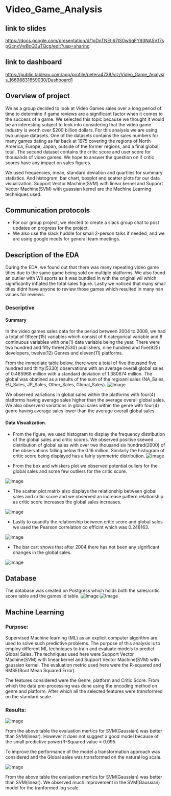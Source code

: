 # Video_Game_Analysis

## link to slides
https://docs.google.com/presentation/d/1qDnTNEti67IS0wSqFY93NA5V17spGcnxVwBoQ3uTQcg/edit?usp=sharing

## link to dashboard
https://public.tableau.com/app/profile/petera4738/viz/Video_Game_Analysis_16698831659030/Dashboard1

## Overview of project
We as a group decided to look at Video Games sales over a long period of time to determine if game reviews are a significant factor when it comes to the success of a game. We selected this topic because we thought it would be an interesting subject to look into considering that the video game industry is worth over $200 billion dollars. For this analysis we are using two unique datasets. One of the datasets contains the sales numbers for many games dating as far back at 1975 covering the regions of North America, Europe, Japan, outside of the former regions, and a final global total. The second dataset contains the critic score and user score for thousands of video games. We hope to answer the question on if critic scores have any impact on sales figures.

We used frequencies, mean, standard deviation and quartiles for summary statistics. And histogram, bar chart, boxplot and scatter plots for our data  visualization.  Support Vector Machine(SVM) with linear kernel and Support Vector Machine(SVM) with guassian kernel are the Machine Learning techniques used.

## Communication protocols
- For our group project, we elected to create a slack group chat to post updates on progress for the project.
- We also use the slack huddle for small 2-person talks if needed, and we are using google meets for general team meetings.

## Description of the EDA
During the EDA, we found out that there was many repeating video game titles due to the same game being sold on multiple platforms. We also found an outlier with Wii sports as it was bundled in with the original wii which significantly inflated the total sales figure. Lastly we noticed that many small titles didnt have anyone to review those games which resulted in many nan values for reviews.

### Descriptive
#### Summary
In the video games sales data for the period between 2004 to 2008, we had a total of fifteen(15) variables which consist of 6 categorical variable and 8 continuous variables with one(1) date variable being the year. There were two hundred and fifty three(2530) publishers, nine hundred and five(925) developers, twelve(12) Genres and eleven(11) platforms.

From the immediate table below, there were a total of five thousand five hundred and thirty(5330) observations with an average overall global sales of 0.485968 million with a standard deviation of 1.380674 million. The global was obatined as a results of the sum of the regioanl sales (NA_Sales, EU_Sales, JP_Sales, Other_Sales,	Global_Sales). 
![Image](https://github.com/PeterAlesio/Video_Game_Analysis/blob/Elfreda/Resources/Screen%20Shot%202022-12-08%20at%2010.34.34%20AM.png)

We observed variations in global sales within the platforms with four(4) platforms having average sales higher than the average overall global sales. We also observerd variations in global sales within the genre with four(4) genre having average sales lower than the average overall global sales.

#### Data Visualization.

- From the figure, we used histogram to display the frequency distribution of the global sales and critic scores. We observed positive skewed distribution of global sales with over two thousand six hundred(2600) of the observations falling below the 0.16 million. Similarly the histogram of critic score being displayed has a fairly symmetric distribution.
![Image](https://github.com/PeterAlesio/Video_Game_Analysis/blob/Elfreda/Resources/globalsales_criticscore.png)

- From the box and whiskers plot we observed potential ouliers for the global sales and some few outliers for the critic score.

![Image](https://github.com/PeterAlesio/Video_Game_Analysis/blob/Elfreda/Resources/boxplot.png)

- The scatter plot matrix also displays the relationship between global sales and critic score and we observed an increase pattern relationship as critic score increases the global sales increases.

![Image](https://github.com/PeterAlesio/Video_Game_Analysis/blob/Elfreda/Resources/scatter_plot.png)

- Lastly to quantify the relationship between critic score and global sales we used the Pearson correlation co efficint which was 0.248163.

![Image](https://github.com/PeterAlesio/Video_Game_Analysis/blob/Elfreda/Resources/correlation_matrix.png)

- The bar cart shows that after 2004 there has not been any significant changes in the global sales.

![Image](https://github.com/PeterAlesio/Video_Game_Analysis/blob/Elfreda/Resources/bar_chart.png)



## Database
The database was created on Postgress which holds both the sales/critic score table and the games id table.
![Image](https://github.com/PeterAlesio/Video_Game_Analysis/blob/main/SQL/ERD_Rev3.png)
![Image](https://github.com/PeterAlesio/Video_Game_Analysis/blob/main/Dashboard/Tables.png)


## Machine Learning

### Purpose: 
Supervised Machine learning (ML) as an explicit computer algorithm are used to solve such predictive problems. The purpose of this analysis is to employ different ML techniques to train and evaluate models to predict Global Sales. The techniques used here were Support Vector Machine(SVM) with linear kernel and Support Vector Machine(SVM) with gaussian kernel. The evaluation metric used here were the R-squared and RMSE(Root Mean Squared Error).

The features considered were the Genre, platform and Critic Score. From which the data pre-processing was done using the encoding method on genre and platform. After which all the selected features were transformed on the standard scale.

### Results:


![image](https://user-images.githubusercontent.com/85681665/206475930-fd9883ce-c568-4179-92fe-415505c6df6b.png)

From the above table the evaluation mertics for SVM(Gaussian) was better than SVM(linear). However it does not suggest a good model because of the small predictive power(R-Squared value = 0.095.


To improve the performance of the model a transformation approach was considered and the Global sales was transformed on the natural log scale. 

![image](https://user-images.githubusercontent.com/85681665/206481607-13eb000e-0ddc-415a-ada1-57f70486c5c2.png)

From the above table the evaluation mertics for SVM(Gaussian) was better than SVM(linear). We observed much improvement in the SVM(Gaussian) model for the tranformed log scale.

